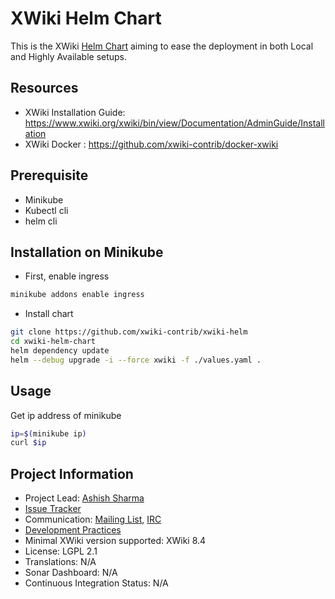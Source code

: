 # XWiki Helm Chart

This is the XWiki [Helm Chart](https://helm.sh/docs/developing_charts) aiming to ease the deployment in both Local and Highly Available setups.  


## Resources

* XWiki Installation Guide: https://www.xwiki.org/xwiki/bin/view/Documentation/AdminGuide/Installation
* XWiki Docker : https://github.com/xwiki-contrib/docker-xwiki


## Prerequisite

* Minikube
* Kubectl cli
* helm cli

## Installation on Minikube

* First, enable ingress

```bash
minikube addons enable ingress
```

* Install chart

```bash
git clone https://github.com/xwiki-contrib/xwiki-helm
cd xwiki-helm-chart
helm dependency update
helm --debug upgrade -i --force xwiki -f ./values.yaml .
```

## Usage

Get ip address of minikube 

```bash
ip=$(minikube ip)
curl $ip
```

## Project Information

* Project Lead: [Ashish Sharma](https://www.xwiki.org/xwiki/bin/view/XWiki/ashish932)
* [Issue Tracker](http://jira.xwiki.org/browse/HELM)
* Communication: [Mailing List](http://dev.xwiki.org/xwiki/bin/view/Community/MailingLists), [IRC](http://dev.xwiki.org/xwiki/bin/view/Community/IRC)
* [Development Practices](http://dev.xwiki.org)
* Minimal XWiki version supported: XWiki 8.4
* License: LGPL 2.1
* Translations: N/A
* Sonar Dashboard: N/A
* Continuous Integration Status: N/A
